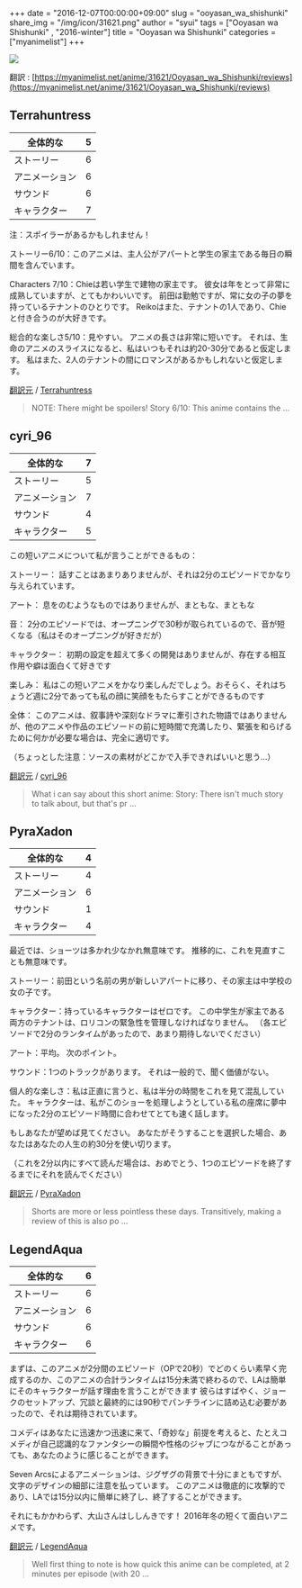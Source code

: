 +++
date = "2016-12-07T00:00:00+09:00"
slug = "ooyasan_wa_shishunki"
share_img = "/img/icon/31621.png"
author = "syui"
tags = ["Ooyasan wa Shishunki" , "2016-winter"]
title = "Ooyasan wa Shishunki"
categories = ["myanimelist"]
+++

![](https://myanimelist.cdn-dena.com/images/anime/13/77832.jpg)


<!--more-->

翻訳 : [https://myanimelist.net/anime/31621/Ooyasan_wa_Shishunki/reviews](https://myanimelist.net/anime/31621/Ooyasan_wa_Shishunki/reviews)


## Terrahuntress



全体的な|  5
--- | ---
ストーリー|  6
アニメーション|  6
サウンド|  6
キャラクター|  7

注：スポイラーがあるかもしれません！

ストーリー6/10：このアニメは、主人公がアパートと学生の家主である毎日の瞬間を含んでいます。

Characters 7/10：Chieは若い学生で建物の家主です。 彼女は年をとって非常に成熟していますが、とてもかわいいです。 前田は勤勉ですが、常に女の子の夢を持っているテナントのひとりです。  Reikoはまた、テナントの1人であり、Chieと付き合うのが大好きです。

総合的な楽しさ5/10：見やすい。 アニメの長さは非常に短いです。 それは、生命のアニメのスライスになると、私はいつもそれは約20-30分であると仮定します。 私はまた、2人のテナントの間にロマンスがあるかもしれないと仮定します。

[翻訳元](https://myanimelist.net/reviews.php?id=220430) / [Terrahuntress](https://myanimelist.net/profile/Terrahuntress/reviews)


> NOTE: There might be spoilers!    Story 6/10: This anime contains the  ...

## cyri_96



全体的な|  7
--- | ---
ストーリー|  5
アニメーション|  7
サウンド|  4
キャラクター|  5

この短いアニメについて私が言うことができるもの：

ストーリー：
話すことはあまりありませんが、それは2分のエピソードでかなり与えられています。

アート：
息をのむようなものではありませんが、まともな、まともな

音：
2分のエピソードでは、オープニングで30秒が取られているので、音が短くなる（私はそのオープニングが好きだが）

キャラクター：
初期の設定を超えて多くの開発はありませんが、存在する相互作用や癖は面白くて好きです

楽しみ：
私はこの短いアニメをかなり楽しんだでしょう。おそらく、それはちょうど週に2分であっても私の顔に笑顔をもたらすことができるものです

全体：
このアニメは、叙事詩や深刻なドラマに牽引された物語ではありませんが、他のアニメや作品のエピソードの前に短時間で充満したり、緊張を和らげるために何かが必要な場合は、完全に適切です。

（ちょっとした注意：ソースの素材がどこかで入手できればいいと思う...）

[翻訳元](https://myanimelist.net/reviews.php?id=216709) / [cyri_96](https://myanimelist.net/profile/cyri_96/reviews)


> What i can say about this short anime:    Story:   There isn't much story to talk about, but that's pr ...

## PyraXadon



全体的な|  4
--- | ---
ストーリー|  4
アニメーション|  6
サウンド|  1
キャラクター|  4

最近では、ショーツは多かれ少なかれ無意味です。 推移的に、これを見直すことも無意味です。

ストーリー：前​​田という名前の男が新しいアパートに移り、その家主は中学校の女の子です。

キャラクター：持っているキャラクターはゼロです。 この中学生が家主である両方のテナントは、ロリコンの緊急性を管理しなければなりません。  （各エピソードで2分のランタイムがあったので、あまり期待しないでください）

アート：平均。 次のポイント。

サウンド：1つのトラックがあります。 それは一般的で、聞く価値がない。

個人的な楽しさ：私は正直に言うと、私は半分の時間をこれを見て混乱していた。 キャラクターは、私がこのショーを処理しようとしている私の座席に夢中になった2分のエピソード時間に合わせてとても速く話します。

もしあなたが望めば見てください。 あなたがそうすることを選択した場合、あなたはあなたの人生の約30分を使い切ります。

（これを2分以内にすべて読んだ場合は、おめでとう、1つのエピソードを終了するまでにそれを読んでください）

[翻訳元](https://myanimelist.net/reviews.php?id=214478) / [PyraXadon](https://myanimelist.net/profile/PyraXadon/reviews)


> Shorts are more or less pointless these days. Transitively, making a review of this is also po ...

## LegendAqua



全体的な|  6
--- | ---
ストーリー|  6
アニメーション|  6
サウンド|  6
キャラクター|  6

まずは、このアニメが2分間のエピソード（OPで20秒）でどのくらい素早く完成するのか、このアニメの合計ランタイムは15分未満で終わるので、LAは簡単にそのキャラクターが話す理由を言うことができます 彼らはすばやく、ジョークのセットアップ、冗談と最終的には90秒でパンチラインに詰め込む必要があったので、それは期待されています。

コメディはあなたに迅速かつ迅速に来て、「奇妙な」前提を考えると、たとえコメディが自己認識的なファンタシーの瞬間や性格のジャブにつながることがあっても、あなたのように感じることができます。

Seven Arcsによるアニメーションは、ジグザグの背景で十分にまともですが、文字のデザインの細部に注意を払っています。 このアニメは徹底的に攻撃的であり、LAでは15分以内に簡単に終了し、終了することができます。

それにもかかわらず、大山さんはししんきです！  2016年冬の短くて面白いアニメです。

[翻訳元](https://myanimelist.net/reviews.php?id=214408) / [LegendAqua](https://myanimelist.net/profile/LegendAqua/reviews)


> Well first thing to note is how quick this anime can be completed, at 2 minutes per episode (with 20 ...
